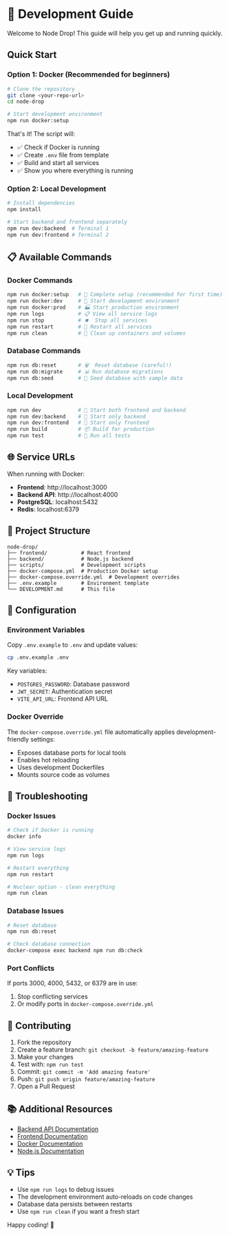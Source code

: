 # 🚀 Development Guide

Welcome to Node Drop! This guide will help you get up and running quickly.

## Quick Start

### Option 1: Docker (Recommended for beginners)
```bash
# Clone the repository
git clone <your-repo-url>
cd node-drop

# Start development environment
npm run docker:setup
```

That's it! The script will:
- ✅ Check if Docker is running
- ✅ Create `.env` file from template
- ✅ Build and start all services
- ✅ Show you where everything is running

### Option 2: Local Development
```bash
# Install dependencies
npm install

# Start backend and frontend separately
npm run dev:backend  # Terminal 1
npm run dev:frontend # Terminal 2
```

## 📋 Available Commands

### Docker Commands
```bash
npm run docker:setup   # 🚀 Complete setup (recommended for first time)
npm run docker:dev     # 🔨 Start development environment
npm run docker:prod    # 🏭 Start production environment
npm run logs           # 📋 View all service logs
npm run stop           # ⏹️  Stop all services
npm run restart        # 🔄 Restart all services
npm run clean          # 🧹 Clean up containers and volumes
```

### Database Commands
```bash
npm run db:reset       # 🗑️  Reset database (careful!)
npm run db:migrate     # 📊 Run database migrations
npm run db:seed        # 🌱 Seed database with sample data
```

### Local Development
```bash
npm run dev            # 🏃 Start both frontend and backend
npm run dev:backend    # 🔧 Start only backend
npm run dev:frontend   # 🎨 Start only frontend
npm run build          # 📦 Build for production
npm run test           # 🧪 Run all tests
```

## 🌐 Service URLs

When running with Docker:
- **Frontend**: http://localhost:3000
- **Backend API**: http://localhost:4000
- **PostgreSQL**: localhost:5432
- **Redis**: localhost:6379

## 📁 Project Structure

```
node-drop/
├── frontend/           # React frontend
├── backend/            # Node.js backend
├── scripts/            # Development scripts
├── docker-compose.yml  # Production Docker setup
├── docker-compose.override.yml  # Development overrides
├── .env.example        # Environment template
└── DEVELOPMENT.md      # This file
```

## 🔧 Configuration

### Environment Variables
Copy `.env.example` to `.env` and update values:

```bash
cp .env.example .env
```

Key variables:
- `POSTGRES_PASSWORD`: Database password
- `JWT_SECRET`: Authentication secret
- `VITE_API_URL`: Frontend API URL

### Docker Override
The `docker-compose.override.yml` file automatically applies development-friendly settings:
- Exposes database ports for local tools
- Enables hot reloading
- Uses development Dockerfiles
- Mounts source code as volumes

## 🐛 Troubleshooting

### Docker Issues
```bash
# Check if Docker is running
docker info

# View service logs
npm run logs

# Restart everything
npm run restart

# Nuclear option - clean everything
npm run clean
```

### Database Issues
```bash
# Reset database
npm run db:reset

# Check database connection
docker-compose exec backend npm run db:check
```

### Port Conflicts
If ports 3000, 4000, 5432, or 6379 are in use:
1. Stop conflicting services
2. Or modify ports in `docker-compose.override.yml`

## 🤝 Contributing

1. Fork the repository
2. Create a feature branch: `git checkout -b feature/amazing-feature`
3. Make your changes
4. Test with: `npm run test`
5. Commit: `git commit -m 'Add amazing feature'`
6. Push: `git push origin feature/amazing-feature`
7. Open a Pull Request

## 📚 Additional Resources

- [Backend API Documentation](./backend/README.md)
- [Frontend Documentation](./frontend/README.md)
- [Docker Documentation](https://docs.docker.com/)
- [Node.js Documentation](https://nodejs.org/docs/)

## 💡 Tips

- Use `npm run logs` to debug issues
- The development environment auto-reloads on code changes
- Database data persists between restarts
- Use `npm run clean` if you want a fresh start

Happy coding! 🎉